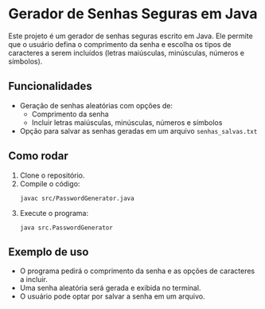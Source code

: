 
# Gerador de Senhas Seguras em Java

Este projeto é um gerador de senhas seguras escrito em Java. Ele permite que o usuário defina o comprimento da senha e escolha os tipos de caracteres a serem incluídos (letras maiúsculas, minúsculas, números e símbolos).

## Funcionalidades

- Geração de senhas aleatórias com opções de:
  - Comprimento da senha
  - Incluir letras maiúsculas, minúsculas, números e símbolos
- Opção para salvar as senhas geradas em um arquivo `senhas_salvas.txt`

## Como rodar

1. Clone o repositório.
2. Compile o código:
   ```
   javac src/PasswordGenerator.java
   ```
3. Execute o programa:
   ```
   java src.PasswordGenerator
   ```

## Exemplo de uso

- O programa pedirá o comprimento da senha e as opções de caracteres a incluir.
- Uma senha aleatória será gerada e exibida no terminal.
- O usuário pode optar por salvar a senha em um arquivo.

